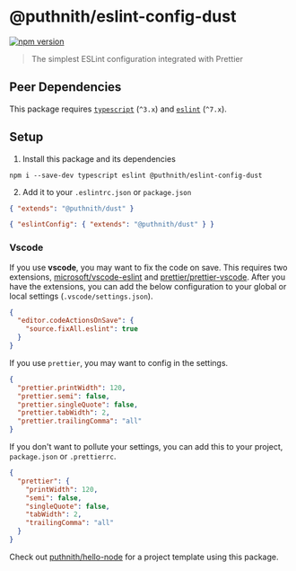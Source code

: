 # @puthnith/eslint-config-dust

[![npm version](https://badge.fury.io/js/%40puthnith%2Feslint-config-dust.svg)](https://badge.fury.io/js/%40puthnith%2Feslint-config-dust)

> The simplest ESLint configuration integrated with Prettier

## Peer Dependencies

This package requires [`typescript`](https://www.npmjs.com/package/typescript) (`^3.x`) and [`eslint`](https://www.npmjs.com/package/eslint) (`^7.x`).

## Setup

1. Install this package and its dependencies

```
npm i --save-dev typescript eslint @puthnith/eslint-config-dust
```

2. Add it to your `.eslintrc.json` or `package.json`

```json
{ "extends": "@puthnith/dust" }
```

```json
{ "eslintConfig": { "extends": "@puthnith/dust" } }
```

### Vscode

If you use **vscode**, you may want to fix the code on save. This requires two extensions, [microsoft/vscode-eslint](https://github.com/Microsoft/vscode-eslint) and [prettier/prettier-vscode](https://github.com/prettier/prettier-vscode). After you have the extensions, you can add the below configuration to your global or local settings (`.vscode/settings.json`).

```json
{
  "editor.codeActionsOnSave": {
    "source.fixAll.eslint": true
  }
}
```

If you use `prettier`, you may want to config in the settings.

```json
{
  "prettier.printWidth": 120,
  "prettier.semi": false,
  "prettier.singleQuote": false,
  "prettier.tabWidth": 2,
  "prettier.trailingComma": "all"
}
```

If you don't want to pollute your settings, you can add this to your project, `package.json` or `.prettierrc`.

```json
{
  "prettier": {
    "printWidth": 120,
    "semi": false,
    "singleQuote": false,
    "tabWidth": 2,
    "trailingComma": "all"
  }
}
```

Check out [puthnith/hello-node](https://github.com/puthnith/hello-node) for a project template using this package.